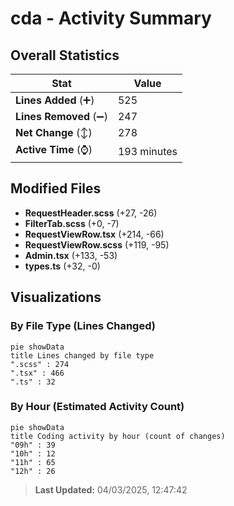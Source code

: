 # cda - Activity Summary 

## Overall Statistics

| Stat                   | Value                                                             |
| ---------------------- | ----------------------------------------------------------------- |
| **Lines Added** (➕)   | 525                                          |
| **Lines Removed** (➖) | 247                                        |
| **Net Change** (↕)    | 278                |
| **Active Time** (⌚)   | 193 minutes |


## Modified Files
- **RequestHeader.scss** (+27, -26)
- **FilterTab.scss** (+0, -7)
- **RequestViewRow.tsx** (+214, -66)
- **RequestViewRow.scss** (+119, -95)
- **Admin.tsx** (+133, -53)
- **types.ts** (+32, -0)

## Visualizations

### By File Type (Lines Changed)

```mermaid
pie showData
title Lines changed by file type
".scss" : 274
".tsx" : 466
".ts" : 32
```

### By Hour (Estimated Activity Count)

```mermaid
pie showData
title Coding activity by hour (count of changes)
"09h" : 39
"10h" : 12
"11h" : 65
"12h" : 26
```


> **Last Updated:** 04/03/2025, 12:47:42